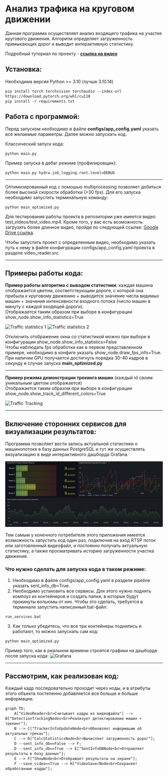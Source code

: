 # Анализ трафика на круговом движении

Данная программа осуществляет анализ входящего трафика на участке кругового движения. Алгоритм определяет загруженность примыкающих дорог и выводит интерактивную статистику.

Подробный туториал по проекту - [__ссылка на видео__](https://youtu.be/u9EtqHz4Vqc)

## Установка:
Необходима версия Python >= 3.10 (лучше 3.10.14)
```
pip install torch torchvision torchaudio --index-url https://download.pytorch.org/whl/cu118
pip install -r requirements.txt
```
## Работа с программой:
Перед запуском необходимо в файле __configs/app_config.yaml__ указать все желаемые параметры. Далее можно запускать код.

Классический запуск кода:
```
python main.py
```
Пример запуска в дебаг режиме (профилировщик):
```
python main.py hydra.job_logging.root.level=DEBUG
```
---

Оптимизированный код с помошью multiprocessing позволяет добиться более высокой скорости обработки (>30 fps). Для его запуска необходимо запустить терминальную команду:
```
python main_optimized.py 
```
Для тестирования работы проекта в репозитории уже имеется видео test_videos/test_video.mp4. 
Кроме того, у вас есть возможность загрузить более длинное видео, пройдя по следующей ссылке: [Google Drive ссылка](https://drive.google.com/file/d/18zeVSqqgNoxIerP6XyBE4jenECLLdBkD/view?usp=sharing).

Чтобы запустить проект с определенным видео, необходимо указать путь к нему в файле конфигурации configs/app_config.yaml проекта в разделе video_reader.src.

---
## Примеры работы кода:

__Пример работы алгоритма c выводом статистики__: каждая машина отображается цветом, соответствующим дороге, с которой она прибыла к круговому движению + выводится значение числа видимых машин + значения интенсивности входного потока (число машин в минуту с каждой входящей дороги). <br/>Отображается таким образом при выборе в конфигурации show_node.show_info_statistics=True 

![Traffic statistics 1](content_for_readme/with_statistics_1.gif)
![Traffic statistics 2](content_for_readme/with_statistics_2.gif)

Отключить отображение окна со статистикой можно при выборе в конфигурации show_node.show_info_statistics=False <br/>
Чтобы наблюдать fps обработки как в первом представленном примере, необходимо в конфиге указать show_node.draw_fps_info=True.  <br/>При наличии GPU получается достигнуть порядка 30-40 кадров в секунду в случае запуска __main_optimized.py__

---
__Пример режима демонстрации трекинга машин__ (каждый id своим уникальным цветом отображается) <br/>
Отображается таким образом при выборе в конфигурации show_node.show_track_id_different_colors=True 

![Traffic Tracking](content_for_readme/traffic_tracking.gif)

---
## Включение сторонних сервисов для визуализации результатов:
Программа позволяет вести запись актуальной статистики о машинопотоке в базу данных PostgreSQL и тут же осуществлять визуализацию в виде интерактивного дашборда Grafana.

![Dashboard](content_for_readme/grafana.jpg)


Тем самым у конечного потребителя этого приложения имеется возможность запустить код один раз, подключив на вход RTSP поток или заготовленный видеофайл, и постоянно получать актуальную статистику, а также просматривать историю загруженности участка движения.

### Что нужно сделать для запуска кода в таком режиме:
1. Необходимо в файле configs/app_config.yaml в разделе pipeline указать sent_info_db=True.
2. Необходимо установить все сервисы. Для этого нужно поднять компоуз из контейнеров и создать папки, в которые будут прокинуты вольюмы от них. Чтобы это сделать, требуется в терминале запустить написанный bat-файл:
```
run_services.bat
```
3. Как только убедитесь, что все три контейнеры поднялись и работают, то можно запускать сам код:
```
python main_optimized.py 
```

Пример того, как в реальном времени строятся графики на дашборде после запуска кода:
![Grafana](content_for_readme/grafana.gif)

---

## Рассмотрим, как реализован код:

Каждый кадр последовательно проходит через ноды, и в атрибуты этого объекта постепенно добавляется все больше и больше информации.

```mermaid
graph TD;
    A["VideoReader<br>Считывает кадры из видеофайла"] --> B["DetectionTrackingNodes<br>Реализует детектирование машин + трекинг"];
    B --> C["TrackerInfoUpdateNode<br>Обновляет информацию об актуальных треках"];
    C --> D["CalcStatisticsNode<br>Вычисляет загруженность дорог"];
    D --sent_info_db==False --> F;
    D --sent_info_db==True --> E["SentInfoDBNode<br>Отправляет результаты в базу данных"];
    E --> F["ShowNode<br>Отображает результаты на экране"];
    F --save_video==True --> H["VideoSaverNode<br>Сохраняет обработанные кадры"];
```
